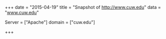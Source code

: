 
+++
date = "2015-04-19"
title = "Snapshot of http://www.cuw.edu"
data = "www.cuw.edu"

Server = ["Apache"]
domain = ["cuw.edu"]


+++
#
